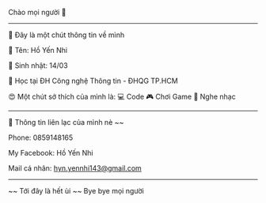 Chào mọi người 👋
_______________________________________

📝 Đây là một chút thông tin về mình

🧑 Tên: Hồ Yến Nhi

🎂 Sinh nhật: 14/03

💼 Học tại ĐH Công nghệ Thông tin - ĐHQG TP.HCM

😍 Một chút sở thích của mình là: 💻 Code 🎮 Chơi Game 🎵 Nghe nhạc

________________________________________________

📱 Thông tin liên lạc của mình nè ~~

Phone: 0859148165

My Facebook: Hồ Yến Nhi

Mail cá nhân: hyn.yennhi143@gmail.com


____________________________________________________
~~ Tới đây là hết ùi ~~ Bye bye mọi người

